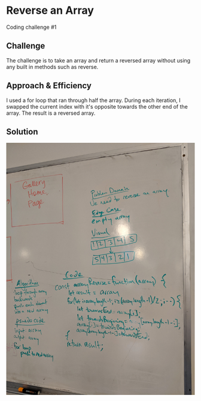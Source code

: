 # Reverse an Array
Coding challenge #1

## Challenge
The challenge is to take an array and return a reversed array without using any built in methods such as reverse.

## Approach & Efficiency 
I used a for loop that ran through half the array. During each iteration, I swapped the current index with it's opposite towards the other end of the array. The result is a reversed array.

## Solution
![Whiteboard](../../assets/coding-challenge-1.jpg)